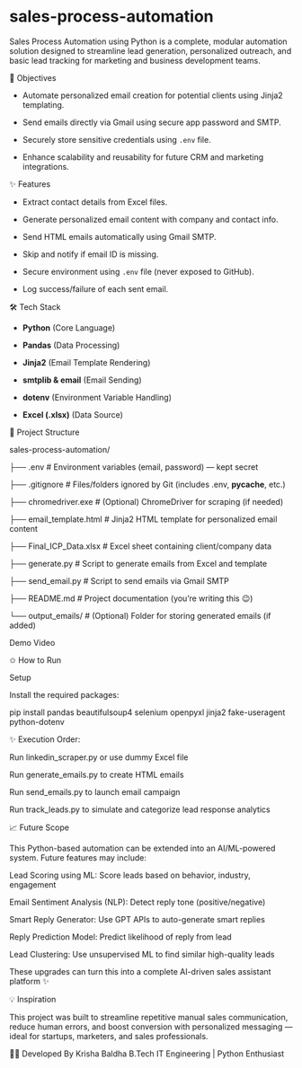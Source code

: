 # sales-process-automation
Sales Process Automation using Python is a complete, modular automation solution designed to streamline lead generation, personalized outreach, and basic lead tracking for marketing and business development teams.


🚀 Objectives


- Automate personalized email creation for potential clients using Jinja2 templating.
 
- Send emails directly via Gmail using secure app password and SMTP.
  
- Securely store sensitive credentials using `.env` file.
  
- Enhance scalability and reusability for future CRM and marketing integrations.



✨ Features

-  Extract contact details from Excel files.
 
-  Generate personalized email content with company and contact info.
  
-  Send HTML emails automatically using Gmail SMTP.
  
-  Skip and notify if email ID is missing.
  
-  Secure environment using `.env` file (never exposed to GitHub).
  
-  Log success/failure of each sent email.




🛠️ Tech Stack

- **Python** (Core Language)
  
- **Pandas** (Data Processing)
  
- **Jinja2** (Email Template Rendering)
  
- **smtplib & email** (Email Sending)
 
- **dotenv** (Environment Variable Handling)
  
- **Excel (.xlsx)** (Data Source)



📁 Project Structure


sales-process-automation/

├── .env                        # Environment variables (email, password) — kept secret

├── .gitignore                  # Files/folders ignored by Git (includes .env, __pycache__, etc.)

├── chromedriver.exe            # (Optional) ChromeDriver for scraping (if needed)

├── email_template.html         # Jinja2 HTML template for personalized email content

├── Final_ICP_Data.xlsx         # Excel sheet containing client/company data

├── generate.py                 # Script to generate emails from Excel and template

├── send_email.py               # Script to send emails via Gmail SMTP

├── README.md                   # Project documentation (you’re writing this 😉)

└── output_emails/              # (Optional) Folder for storing generated emails (if added)





Demo Video





✩ How to Run

Setup

Install the required packages:

pip install pandas beautifulsoup4 selenium openpyxl jinja2 fake-useragent python-dotenv

✨ Execution Order:

Run linkedin_scraper.py or use dummy Excel file

Run generate_emails.py to create HTML emails

Run send_emails.py to launch email campaign

Run track_leads.py to simulate and categorize lead response analytics





📈 Future Scope
 

This Python-based automation can be extended into an AI/ML-powered system. Future features may include:

Lead Scoring using ML: Score leads based on behavior, industry, engagement

Email Sentiment Analysis (NLP): Detect reply tone (positive/negative)

Smart Reply Generator: Use GPT APIs to auto-generate smart replies

Reply Prediction Model: Predict likelihood of reply from lead

Lead Clustering: Use unsupervised ML to find similar high-quality leads

These upgrades can turn this into a complete AI-driven sales assistant platform ✨



 💡 Inspiration
 
This project was built to streamline repetitive manual sales communication, reduce human errors, and boost conversion with personalized messaging — ideal for startups, marketers, and sales professionals.


👩‍💻 Developed By
Krisha Baldha
B.Tech IT Engineering |  Python Enthusiast



